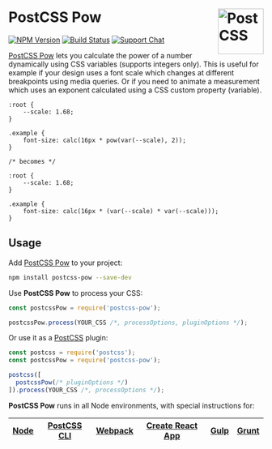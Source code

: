 # PostCSS Pow [<img src="https://postcss.github.io/postcss/logo.svg" alt="PostCSS" width="90" height="90" align="right">][postcss]

[![NPM Version][npm-img]][npm-url]
[![Build Status][cli-img]][cli-url]
[![Support Chat][git-img]][git-url]

[PostCSS Pow] lets you calculate the power of a number dynamically using CSS variables (supports integers only). This is useful for example if your design uses a font scale which changes at different breakpoints using media queries. Or if you need to animate a measurement which uses an exponent calculated using a CSS custom property (variable).

```pcss
:root {
	--scale: 1.68;
}

.example {
	font-size: calc(16px * pow(var(--scale), 2));
}

/* becomes */

:root {
	--scale: 1.68;
}

.example {
	font-size: calc(16px * (var(--scale) * var(--scale)));
}

```

## Usage

Add [PostCSS Pow] to your project:

```bash
npm install postcss-pow --save-dev
```

Use **PostCSS Pow** to process your CSS:

```js
const postcssPow = require('postcss-pow');

postcssPow.process(YOUR_CSS /*, processOptions, pluginOptions */);
```

Or use it as a [PostCSS] plugin:

```js
const postcss = require('postcss');
const postcssPow = require('postcss-pow');

postcss([
  postcssPow(/* pluginOptions */)
]).process(YOUR_CSS /*, processOptions */);
```

**PostCSS Pow** runs in all Node environments, with special instructions for:

| [Node](INSTALL.md#node) | [PostCSS CLI](INSTALL.md#postcss-cli) | [Webpack](INSTALL.md#webpack) | [Create React App](INSTALL.md#create-react-app) | [Gulp](INSTALL.md#gulp) | [Grunt](INSTALL.md#grunt) |
| ----------------------- | ------------------------------------- | ----------------------------- | ----------------------------------------------- | ----------------------- | ------------------------- |

[cli-img]: https://img.shields.io/travis/limitlessloop/postcss-pow/master.svg
[cli-url]: https://travis-ci.org/limitlessloop/postcss-pow
[git-img]: https://img.shields.io/badge/support-chat-blue.svg
[git-url]: https://gitter.im/postcss/postcss
[npm-img]: https://img.shields.io/npm/v/postcss-pow.svg
[npm-url]: https://www.npmjs.com/package/postcss-pow

[PostCSS]: https://github.com/postcss/postcss
[PostCSS Pow]: https://github.com/limitlessloop/postcss-pow
